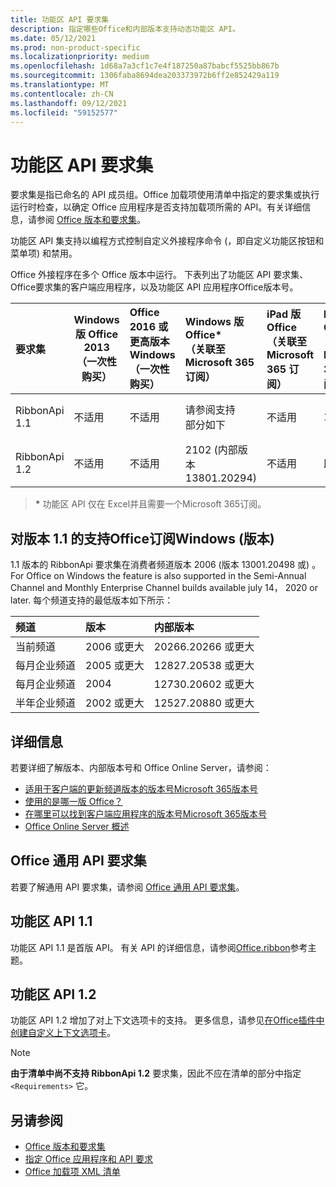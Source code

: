 ```yaml
---
title: 功能区 API 要求集
description: 指定哪些Office和内部版本支持动态功能区 API。
ms.date: 05/12/2021
ms.prod: non-product-specific
ms.localizationpriority: medium
ms.openlocfilehash: 1d68a7a3cf1c7e4f187250a87babcf5525bb867b
ms.sourcegitcommit: 1306faba8694dea203373972b6ff2e852429a119
ms.translationtype: MT
ms.contentlocale: zh-CN
ms.lasthandoff: 09/12/2021
ms.locfileid: "59152577"
---
```

# <a name="ribbon-api-requirement-sets"></a>功能区 API 要求集

要求集是指已命名的 API 成员组。Office 加载项使用清单中指定的要求集或执行运行时检查，以确定 Office 应用程序是否支持加载项所需的 API。有关详细信息，请参阅 [Office 版本和要求集](../../develop/office-versions-and-requirement-sets.md)。

功能区 API 集支持以编程方式控制自定义外接程序命令 (，即自定义功能区按钮和菜单项) 和禁用。

Office 外接程序在多个 Office 版本中运行。 下表列出了功能区 API 要求集、Office要求集的客户端应用程序，以及功能区 API 应用程序Office版本号。

|  要求集  | Windows 版 Office 2013<br>（一次性购买） | Office 2016 或更高版本Windows<br>（一次性购买）   | Windows 版 Office\*<br>（关联至 Microsoft 365 订阅） |  iPad 版 Office<br>（关联至 Microsoft 365 订阅）  |  Mac 版 Office\*<br>（关联至 Microsoft 365 订阅）  | Office 网页版\*  |  Office Online Server  |
|:-----|-----|:-----|:-----|:-----|:-----|:-----|:-----|
| RibbonApi 1.1  | 不适用 | 不适用 | 请参阅支持<br>部分如下 | 不适用 | 16.38 | 2020 年 11 月 | 不适用|
| RibbonApi 1.2  | 不适用 | 不适用 | 2102 (内部版本 13801.20294)  | 不适用 | 即将推出 | 2021 年 5 月 | 不适用|

> **&#42;** 功能区 API 仅在 Excel并且需要一个Microsoft 365订阅。

## <a name="support-for-version-11-on-office-on-windows-subscription"></a>对版本 1.1 的支持Office订阅Windows (版本) 

1.1 版本的 RibbonApi 要求集在消费者频道版本 2006 (版本 13001.20498 或) 。 For Office on Windows the feature is also supported in the Semi-Annual Channel and Monthly Enterprise Channel builds available july 14， 2020 or later. 每个频道支持的最低版本如下所示：  

|频道 | 版本 | 内部版本|
|:-----|:-----|:-----|
|当前频道 | 2006 或更大 | 20266.20266 或更大|
|每月企业频道 | 2005 或更大 | 12827.20538 或更大|
|每月企业频道 | 2004 | 12730.20602 或更大|
|半年企业频道 | 2002 或更大 | 12527.20880 或更大|

## <a name="more-information"></a>详细信息

若要详细了解版本、内部版本号和 Office Online Server，请参阅：

- [适用于客户端的更新频道版本的版本号Microsoft 365版本号](/officeupdates/update-history-microsoft365-apps-by-date)
- [使用的是哪一版 Office？](https://support.microsoft.com/office/932788b8-a3ce-44bf-bb09-e334518b8b19)
- [在哪里可以找到客户端应用程序的版本号Microsoft 365版本号](/officeupdates/update-history-microsoft365-apps-by-date)
- [Office Online Server 概述](/officeonlineserver/office-online-server-overview)

## <a name="office-common-api-requirement-sets"></a>Office 通用 API 要求集

若要了解通用 API 要求集，请参阅 [Office 通用 API 要求集](office-add-in-requirement-sets.md)。

## <a name="ribbon-api-11"></a>功能区 API 1.1

功能区 API 1.1 是首版 API。 有关 API 的详细信息，请参阅[Office.ribbon](/javascript/api/office/office.ribbon)参考主题。

## <a name="ribbon-api-12"></a>功能区 API 1.2

功能区 API 1.2 增加了对上下文选项卡的支持。 更多信息，请参见[在Office插件中创建自定义上下文选项卡](../../design/contextual-tabs.md)。

> [!NOTE]
> **由于清单中尚不支持 RibbonApi 1.2** 要求集，因此不应在清单的部分中指定 `<Requirements>` 它。

## <a name="see-also"></a>另请参阅

- [Office 版本和要求集](../../develop/office-versions-and-requirement-sets.md)
- [指定 Office 应用程序和 API 要求](../../develop/specify-office-hosts-and-api-requirements.md)
- [Office 加载项 XML 清单](../../develop/add-in-manifests.md)

